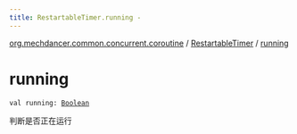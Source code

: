 ```yaml
---
title: RestartableTimer.running - 
---
```


[org.mechdancer.common.concurrent.coroutine](../index.html) / [RestartableTimer](index.html) / [running](./running.html)

# running

`val running: `[`Boolean`](https://kotlinlang.org/api/latest/jvm/stdlib/kotlin/-boolean/index.html)

判断是否正在运行


